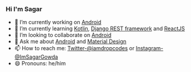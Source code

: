 ### Hi I'm Sagar

* 🔭 I’m currently working on [Android](https://developer.android.com/)
* 🌱 I’m currently learning [Kotlin](https://kotlinlang.org/), [Django REST framework](https://www.django-rest-framework.org/) and [ReactJS](https://reactjs.org/)
* 👯 I’m looking to collaborate on [Android](https://developer.android.com/)
* 💬 Ask me about [Android](https://developer.android.com/) and [Material Design](https://material.io/)
* 📫 How to reach me: [Twitter-@iamdropcodes](https://twitter.com/imdropcodes) or [Instagram-@ImSagarGowda](https://www.instagram.com/imsagargowda/)
* 😄 Pronouns: he/him
